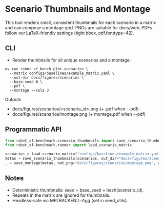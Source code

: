 # Scenario Thumbnails and Montage

This tool renders small, consistent thumbnails for each scenario in a matrix and can compose a montage grid. PNGs are suitable for docs/web; PDFs follow our LaTeX-friendly settings (tight bbox, pdf.fonttype=42).

## CLI

- Render thumbnails for all unique scenarios and a montage:

```
uv run robot_sf_bench plot-scenarios \
  --matrix configs/baselines/example_matrix.yaml \
  --out-dir docs/figures/scenarios \
  --base-seed 0 \
  --pdf \
  --montage --cols 3
```

Outputs
- docs/figures/scenarios/<scenario_id>.png (+ .pdf when --pdf)
- docs/figures/scenarios/montage.png (+ montage.pdf when --pdf)

## Programmatic API

```python
from robot_sf.benchmark.scenario_thumbnails import save_scenario_thumbnails, save_montage
from robot_sf.benchmark.runner import load_scenario_matrix

scenarios = load_scenario_matrix("configs/baselines/example_matrix.yaml")
metas = save_scenario_thumbnails(scenarios, out_dir="docs/figures/scenarios", base_seed=0, out_pdf=True)
_ = save_montage(metas, out_png="docs/figures/scenarios/montage.png", cols=3, out_pdf="docs/figures/scenarios/montage.pdf")
```

## Notes
- Deterministic thumbnails: seed = base_seed + hash(scenario_id).
- Repeats in the matrix are ignored for thumbnails.
- Headless-safe via MPLBACKEND=Agg (set in seed_utils).
